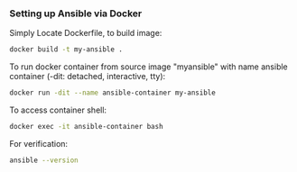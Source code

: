 ### Setting up Ansible via Docker
Simply Locate Dockerfile, to build image:
```bash
docker build -t my-ansible .
```
To run docker container from source image "myansible" with name ansible container (-dit: detached, interactive, tty):
```bash
docker run -dit --name ansible-container my-ansible
```
To access container shell: 
```bash
docker exec -it ansible-container bash
```
For verification:
```bash
ansible --version
```

